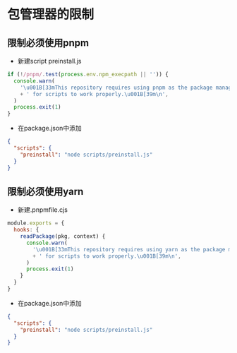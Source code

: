 # 包管理器的限制

## 限制必须使用pnpm

- 新建script preinstall.js

```js
if (!/pnpm/.test(process.env.npm_execpath || '')) {
  console.warn(
    '\u001B[33mThis repository requires using pnpm as the package manager '
    + ' for scripts to work properly.\u001B[39m\n',
  )
  process.exit(1)
}
```

- 在package.json中添加

```json
{
  "scripts": {
    "preinstall": "node scripts/preinstall.js"
  }
}
```

## 限制必须使用yarn

- 新建.pnpmfile.cjs

```js
module.exports = {
  hooks: {
    readPackage(pkg, context) {
      console.warn(
        '\u001B[33mThis repository requires using yarn as the package manager '
        + ' for scripts to work properly.\u001B[39m\n',
      )
      process.exit(1)
    }
  }
}
```

- 在package.json中添加

```json
{
  "scripts": {
    "preinstall": "node scripts/preinstall.js"
  }
}
```
